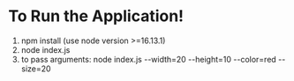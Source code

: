# To Run the Application!

1.  npm install (use node version >=16.13.1)
2.  node index.js
3.  to pass arguments: node index.js --width=20 --height=10 --color=red --size=20
